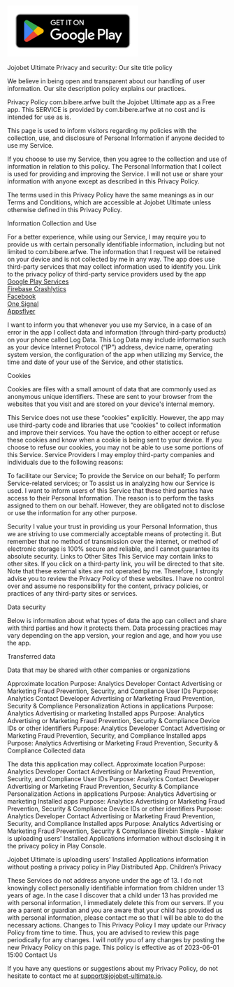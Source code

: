[<img src="google-play-badge.png" width="300" height="116"/>](https://google.com)

Jojobet Ultimate
Privacy and security: Our site title policy

We believe in being open and transparent about our handling of user information. Our site description policy explains our practices.

Privacy Policy
com.bibere.arfwe built the Jojobet Ultimate app as a Free app. This SERVICE is provided by com.bibere.arfwe at no cost and is intended for use as is.

This page is used to inform visitors regarding my policies with the collection, use, and disclosure of Personal Information if anyone decided to use my Service.

If you choose to use my Service, then you agree to the collection and use of information in relation to this policy. The Personal Information that I collect is used for providing and improving the Service. I will not use or share your information with anyone except as described in this Privacy Policy.

The terms used in this Privacy Policy have the same meanings as in our Terms and Conditions, which are accessible at Jojobet Ultimate unless otherwise defined in this Privacy Policy.

Information Collection and Use

For a better experience, while using our Service, I may require you to provide us with certain personally identifiable information, including but not limited to com.bibere.arfwe. The information that I request will be retained on your device and is not collected by me in any way.
The app does use third-party services that may collect information used to identify you.
Link to the privacy policy of third-party service providers used by the app <br>
[Google Play Services](https://policies.google.com/privacy)<br>
[Firebase Crashlytics](https://firebase.google.com/support/privacy/)<br>
[Facebook](https://www.facebook.com/about/privacy/update/printable)<br>
[One Signal](https://onesignal.com/privacy_policy)<br>
[Appsflyer](https://www.appsflyer.com/legal/privacy-policy/)<br>

I want to inform you that whenever you use my Service, in a case of an error in the app I collect data and information (through third-party products) on your phone called Log Data. This Log Data may include information such as your device Internet Protocol (“IP”) address, device name, operating system version, the configuration of the app when utilizing my Service, the time and date of your use of the Service, and other statistics.

Cookies

Cookies are files with a small amount of data that are commonly used as anonymous unique identifiers. These are sent to your browser from the websites that you visit and are stored on your device's internal memory.

This Service does not use these “cookies” explicitly. However, the app may use third-party code and libraries that use “cookies” to collect information and improve their services. You have the option to either accept or refuse these cookies and know when a cookie is being sent to your device. If you choose to refuse our cookies, you may not be able to use some portions of this Service.
Service Providers
I may employ third-party companies and individuals due to the following reasons:

To facilitate our Service;
To provide the Service on our behalf;
To perform Service-related services; or
To assist us in analyzing how our Service is used.
I want to inform users of this Service that these third parties have access to their Personal Information. The reason is to perform the tasks assigned to them on our behalf. However, they are obligated not to disclose or use the information for any other purpose.

Security
I value your trust in providing us your Personal Information, thus we are striving to use commercially acceptable means of protecting it. But remember that no method of transmission over the internet, or method of electronic storage is 100% secure and reliable, and I cannot guarantee its absolute security.
Links to Other Sites
This Service may contain links to other sites. If you click on a third-party link, you will be directed to that site. Note that these external sites are not operated by me. Therefore, I strongly advise you to review the Privacy Policy of these websites. I have no control over and assume no responsibility for the content, privacy policies, or practices of any third-party sites or services.

Data security

Below is information about what types of data the app can collect and share with third parties and how it protects them. Data processing practices may vary depending on the app version, your region and age, and how you use the app.

Transferred data

Data that may be shared with other companies or organizations

Approximate location Purpose: Analytics Developer Contact Advertising or Marketing Fraud Prevention, Security, and Compliance
User IDs Purpose: Analytics Contact Developer Advertising or Marketing Fraud Prevention, Security & Compliance Personalization
Actions in applications Purpose: Analytics Advertising or marketing
Installed apps Purpose: Analytics Advertising or Marketing Fraud Prevention, Security & Compliance
Device IDs or other identifiers Purpose: Analytics Developer Contact Advertising or Marketing Fraud Prevention, Security, and Compliance
Installed apps Purpose: Analytics Advertising or Marketing Fraud Prevention, Security & Compliance
Collected data

The data this application may collect.
Approximate location Purpose: Analytics Developer Contact Advertising or Marketing Fraud Prevention, Security, and Compliance
User IDs Purpose: Analytics Contact Developer Advertising or Marketing Fraud Prevention, Security & Compliance Personalization
Actions in applications Purpose: Analytics Advertising or marketing
Installed apps Purpose: Analytics Advertising or Marketing Fraud Prevention, Security & Compliance
Device IDs or other identifiers Purpose: Analytics Developer Contact Advertising or Marketing Fraud Prevention, Security, and Compliance
Installed apps Purpose: Analytics Advertising or Marketing Fraud Prevention, Security & Compliance
Birebin Simple - 
Maker is uploading users' Installed Applications information without disclosing it in the privacy policy in Play Console.

Jojobet Ultimate is uploading users' Installed Applications information without posting a privacy policy in Play Distributed App.
Children’s Privacy

These Services do not address anyone under the age of 13. I do not knowingly collect personally identifiable information from children under 13 years of age. In the case I discover that a child under 13 has provided me with personal information, I immediately delete this from our servers. If you are a parent or guardian and you are aware that your child has provided us with personal information, please contact me so that I will be able to do the necessary actions.
Changes to This Privacy Policy
I may update our Privacy Policy from time to time. Thus, you are advised to review this page periodically for any changes. I will notify you of any changes by posting the new Privacy Policy on this page.
This policy is effective as of 2023-06-01 15:00
Contact Us

If you have any questions or suggestions about my Privacy Policy, do not hesitate to contact me at support@jojobet-ultimate.io.
